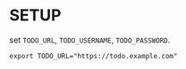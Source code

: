 # SETUP

set `TODO_URL`, `TODO_USERNAME`, `TODO_PASSWORD`.
```
export TODO_URL="https://todo.example.com"
```
